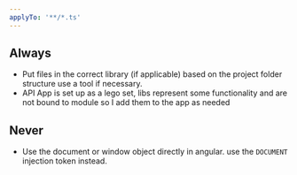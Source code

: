 ```yaml
---
applyTo: '**/*.ts'
---
```


## Always

- Put files in the correct library (if applicable) based on the project folder structure use a tool if necessary.
- API App is set up as a lego set, libs represent some functionality and are not bound to module so I add them to the app as needed

## Never

- Use the document or window object directly in angular. use the `DOCUMENT` injection token instead.